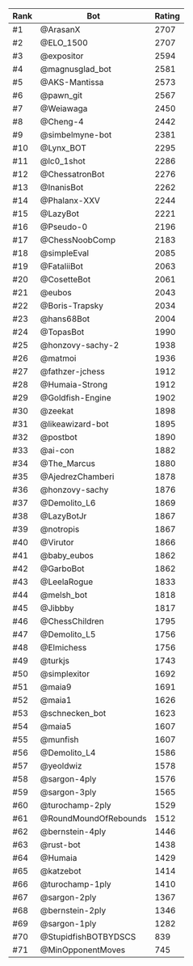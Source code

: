 Rank|Bot|Rating
---|---|---
#1|@ArasanX|2707
#2|@ELO_1500|2707
#3|@expositor|2594
#4|@magnusglad_bot|2581
#5|@AKS-Mantissa|2573
#6|@pawn_git|2567
#7|@Weiawaga|2450
#8|@Cheng-4|2442
#9|@simbelmyne-bot|2381
#10|@Lynx_BOT|2295
#11|@lc0_1shot|2286
#12|@ChessatronBot|2276
#13|@InanisBot|2262
#14|@Phalanx-XXV|2244
#15|@LazyBot|2221
#16|@Pseudo-0|2196
#17|@ChessNoobComp|2183
#18|@simpleEval|2085
#19|@FataliiBot|2063
#20|@CosetteBot|2061
#21|@eubos|2043
#22|@Boris-Trapsky|2034
#23|@hans68Bot|2004
#24|@TopasBot|1990
#25|@honzovy-sachy-2|1938
#26|@matmoi|1936
#27|@fathzer-jchess|1912
#28|@Humaia-Strong|1912
#29|@Goldfish-Engine|1902
#30|@zeekat|1898
#31|@likeawizard-bot|1895
#32|@postbot|1890
#33|@ai-con|1882
#34|@The_Marcus|1880
#35|@AjedrezChamberi|1878
#36|@honzovy-sachy|1876
#37|@Demolito_L6|1869
#38|@LazyBotJr|1867
#39|@notropis|1867
#40|@Virutor|1866
#41|@baby_eubos|1862
#42|@GarboBot|1862
#43|@LeelaRogue|1833
#44|@melsh_bot|1818
#45|@Jibbby|1817
#46|@ChessChildren|1795
#47|@Demolito_L5|1756
#48|@Elmichess|1756
#49|@turkjs|1743
#50|@simplexitor|1692
#51|@maia9|1691
#52|@maia1|1626
#53|@schnecken_bot|1623
#54|@maia5|1607
#55|@munfish|1607
#56|@Demolito_L4|1586
#57|@yeoldwiz|1578
#58|@sargon-4ply|1576
#59|@sargon-3ply|1565
#60|@turochamp-2ply|1529
#61|@RoundMoundOfRebounds|1512
#62|@bernstein-4ply|1446
#63|@rust-bot|1438
#64|@Humaia|1429
#65|@katzebot|1414
#66|@turochamp-1ply|1410
#67|@sargon-2ply|1367
#68|@bernstein-2ply|1346
#69|@sargon-1ply|1282
#70|@StupidfishBOTBYDSCS|839
#71|@MinOpponentMoves|745

